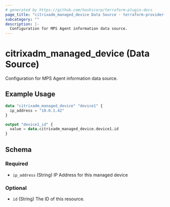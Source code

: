 ```yaml
---
# generated by https://github.com/hashicorp/terraform-plugin-docs
page_title: "citrixadm_managed_device Data Source - terraform-provider-citrixadm"
subcategory: ""
description: |-
  Configuration for MPS Agent information data source.
---
```


# citrixadm_managed_device (Data Source)

Configuration for MPS Agent information data source.

## Example Usage

```terraform
data "citrixadm_managed_device" "device1" {
  ip_address = "10.0.1.42"
}

output "device1_id" {
  value = data.citrixadm_managed_device.device1.id
}
```

<!-- schema generated by tfplugindocs -->
## Schema

### Required

- `ip_address` (String) IP Address for this managed device

### Optional

- `id` (String) The ID of this resource.


